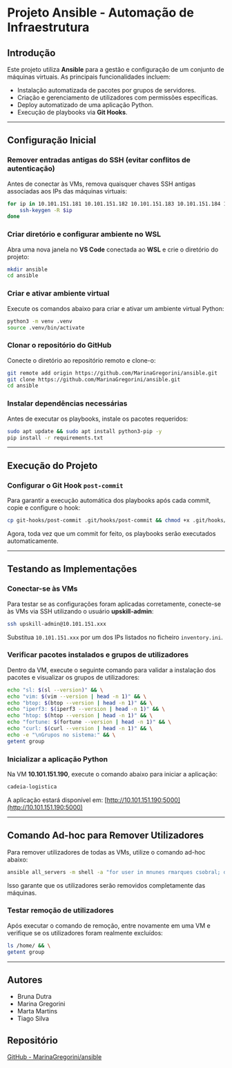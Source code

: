 # Projeto Ansible - Automação de Infraestrutura

## Introdução
Este projeto utiliza **Ansible** para a gestão e configuração de um conjunto de máquinas virtuais. As principais funcionalidades incluem:

- Instalação automatizada de pacotes por grupos de servidores.
- Criação e gerenciamento de utilizadores com permissões específicas.
- Deploy automatizado de uma aplicação Python.
- Execução de playbooks via **Git Hooks**.

---

## Configuração Inicial

### Remover entradas antigas do SSH (evitar conflitos de autenticação)
Antes de conectar às VMs, remova quaisquer chaves SSH antigas associadas aos IPs das máquinas virtuais:
```bash
for ip in 10.101.151.181 10.101.151.182 10.101.151.183 10.101.151.184 10.101.151.185 10.101.151.186 10.101.151.187 10.101.151.188 10.101.151.189 10.101.151.190; do    
    ssh-keygen -R $ip
done
```

### Criar diretório e configurar ambiente no WSL
Abra uma nova janela no **VS Code** conectada ao **WSL** e crie o diretório do projeto:
```bash
mkdir ansible
cd ansible
```

### Criar e ativar ambiente virtual
Execute os comandos abaixo para criar e ativar um ambiente virtual Python:
```bash
python3 -m venv .venv
source .venv/bin/activate
```

### Clonar o repositório do GitHub
Conecte o diretório ao repositório remoto e clone-o:
```bash
git remote add origin https://github.com/MarinaGregorini/ansible.git
git clone https://github.com/MarinaGregorini/ansible.git
cd ansible
```

### Instalar dependências necessárias
Antes de executar os playbooks, instale os pacotes requeridos:
```bash
sudo apt update && sudo apt install python3-pip -y
pip install -r requirements.txt
```

---

## Execução do Projeto

### Configurar o Git Hook `post-commit`
Para garantir a execução automática dos playbooks após cada commit, copie e configure o hook:
```bash
cp git-hooks/post-commit .git/hooks/post-commit && chmod +x .git/hooks/post-commit
```
Agora, toda vez que um commit for feito, os playbooks serão executados automaticamente.

---

## Testando as Implementações

### Conectar-se às VMs
Para testar se as configurações foram aplicadas corretamente, conecte-se às VMs via SSH utilizando o usuário **upskill-admin**:
```bash
ssh upskill-admin@10.101.151.xxx
```
Substitua `10.101.151.xxx` por um dos IPs listados no ficheiro `inventory.ini`.

### Verificar pacotes instalados e grupos de utilizadores
Dentro da VM, execute o seguinte comando para validar a instalação dos pacotes e visualizar os grupos de utilizadores:
```bash
echo "sl: $(sl --version)" && \
echo "vim: $(vim --version | head -n 1)" && \
echo "btop: $(btop --version | head -n 1)" && \
echo "iperf3: $(iperf3 --version | head -n 1)" && \
echo "htop: $(htop --version | head -n 1)" && \
echo "fortune: $(fortune --version | head -n 1)" && \
echo "curl: $(curl --version | head -n 1)" && \
echo -e "\nGrupos no sistema:" && \
getent group
```

### Inicializar a aplicação Python
Na VM **10.101.151.190**, execute o comando abaixo para iniciar a aplicação:
```bash
cadeia-logistica
```
A aplicação estará disponível em: [http://10.101.151.190:5000](http://10.101.151.190:5000)

---

## Comando Ad-hoc para Remover Utilizadores
Para remover utilizadores de todas as VMs, utilize o comando ad-hoc abaixo:
```bash
ansible all_servers -m shell -a "for user in mnunes rmarques csobral; do userdel -r \$user; done" --ask-become-pass --ask-pass --become
```
Isso garante que os utilizadores serão removidos completamente das máquinas.

### Testar remoção de utilizadores
Após executar o comando de remoção, entre novamente em uma VM e verifique se os utilizadores foram realmente excluídos:
```bash
ls /home/ && \
getent group
```

---

## Autores
- Bruna Dutra  
- Marina Gregorini  
- Marta Martins  
- Tiago Silva  

## Repositório
[GitHub - MarinaGregorini/ansible](https://github.com/MarinaGregorini/ansible)
